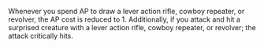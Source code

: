 Whenever you spend AP to draw a lever action rifle, cowboy repeater, or revolver, the AP cost is reduced to 1. Additionally, if you attack and hit a surprised creature with a lever action rifle, cowboy repeater, or revolver; the attack critically hits.